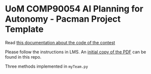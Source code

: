 # UoM COMP90054 AI Planning for Autonomy - Pacman Project Template


Read [this documentation about the code of the contest](contest.md)

Please follow the instructions in LMS. An [initial copy of the PDF](instructions.pdf) can be found in this repo.

Three methods implemented in `myTeam.py`
